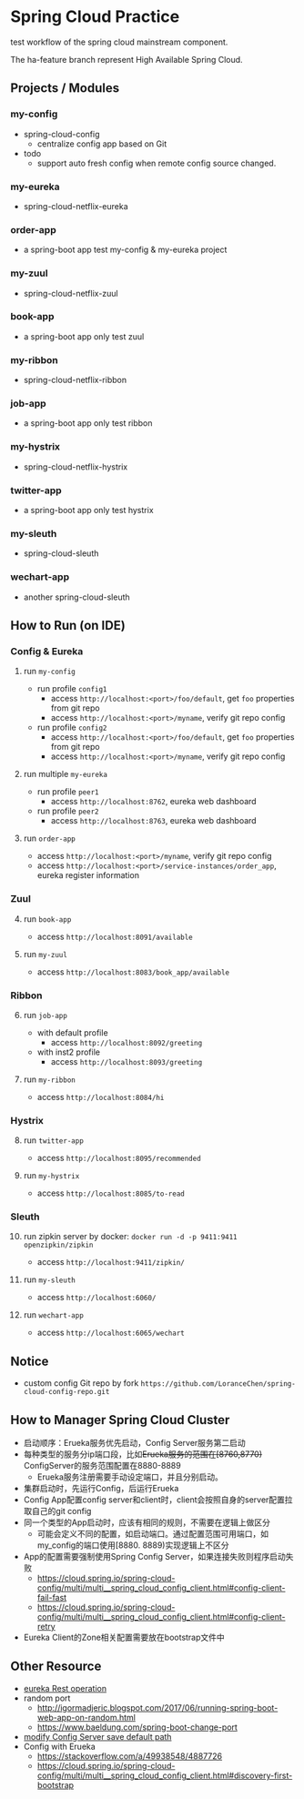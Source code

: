 # Spring Cloud Practice
test workflow of the spring cloud mainstream component.

The ha-feature branch represent High Available Spring Cloud.

## Projects / Modules
### my-config
- spring-cloud-config
    - centralize config app based on Git
- todo
    - support auto fresh config when remote config source changed.

### my-eureka
- spring-cloud-netflix-eureka

### order-app
- a spring-boot app test my-config & my-eureka project

### my-zuul
- spring-cloud-netflix-zuul

### book-app
- a spring-boot app only test zuul

### my-ribbon
- spring-cloud-netflix-ribbon

### job-app
- a spring-boot app only test ribbon

### my-hystrix
- spring-cloud-netflix-hystrix

### twitter-app
- a spring-boot app only test hystrix

### my-sleuth
- spring-cloud-sleuth

### wechart-app
- another spring-cloud-sleuth


## How to Run (on IDE)
### Config & Eureka
1. run `my-config`
    - run profile `config1`
        - access `http://localhost:<port>/foo/default`, get `foo` properties from git repo 
        - access `http://localhost:<port>/myname`, verify git repo config
    - run profile `config2`
        - access `http://localhost:<port>/foo/default`, get `foo` properties from git repo 
        - access `http://localhost:<port>/myname`, verify git repo config
2. run multiple `my-eureka`
    - run profile `peer1`
        - access `http://localhost:8762`, eureka web dashboard
    - run profile `peer2`
        - access `http://localhost:8763`, eureka web dashboard

3. run `order-app`
    - access `http://localhost:<port>/myname`, verify git repo config
    - access `http://localhost:<port>/service-instances/order_app`, eureka register information

### Zuul
4. run `book-app`
    - access `http://localhost:8091/available`

5. run `my-zuul`
    - access `http://localhost:8083/book_app/available`

### Ribbon
6. run `job-app`
    - with default profile
        - access `http://localhost:8092/greeting`
    - with inst2 profile
        - access `http://localhost:8093/greeting`

7. run `my-ribbon`
    - access `http://localhost:8084/hi`
   
### Hystrix
8. run `twitter-app`
    - access `http://localhost:8095/recommended`

9. run `my-hystrix`
    - access `http://localhost:8085/to-read`
    
### Sleuth
10. run zipkin server by docker: `docker run -d -p 9411:9411 openzipkin/zipkin`
    - access `http://localhost:9411/zipkin/`
    
11. run `my-sleuth`
    - access `http://localhost:6060/`

12. run `wechart-app`
    - access `http://localhost:6065/wechart`
    
## Notice
- custom config Git repo by fork `https://github.com/LoranceChen/spring-cloud-config-repo.git`

## How to Manager Spring Cloud Cluster
- 启动顺序：Erueka服务优先启动，Config Server服务第二启动
- 每种类型的服务分ip端口段，比如~~Erueka服务的范围在[8760,8770)~~ ConfigServer的服务范围配置在8880-8889
    - Erueka服务注册需要手动设定端口，并且分别启动。
- 集群启动时，先运行Config，后运行Erueka
- Config App配置config server和client时，client会按照自身的server配置拉取自己的git config
- 同一个类型的App启动时，应该有相同的规则，不需要在逻辑上做区分
    - 可能会定义不同的配置，如启动端口。通过配置范围可用端口，如my_config的端口使用[8880. 8889)实现逻辑上不区分
- App的配置需要强制使用Spring Config Server，如果连接失败则程序启动失败
  - https://cloud.spring.io/spring-cloud-config/multi/multi__spring_cloud_config_client.html#config-client-fail-fast
  - https://cloud.spring.io/spring-cloud-config/multi/multi__spring_cloud_config_client.html#config-client-retry
- Eureka Client的Zone相关配置需要放在bootstrap文件中
  
## Other Resource
- [eureka Rest operation](https://github.com/Netflix/eureka/wiki/Eureka-REST-operations)
-  random port
    - http://igormadjeric.blogspot.com/2017/06/running-spring-boot-web-app-on-random.html
    - https://www.baeldung.com/spring-boot-change-port
- [modify Config Server save default path](https://cloud.spring.io/spring-cloud-config/multi/multi__spring_cloud_config_server.html#_version_control_backend_filesystem_use)
- Config with Erueka
    - https://stackoverflow.com/a/49938548/4887726 
    - https://cloud.spring.io/spring-cloud-config/multi/multi__spring_cloud_config_client.html#discovery-first-bootstrap